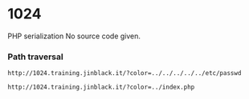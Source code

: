 # 1024

PHP serialization
No source code given.

### Path traversal

```
http://1024.training.jinblack.it/?color=../../../../../etc/passwd

http://1024.training.jinblack.it/?color=../index.php
```
